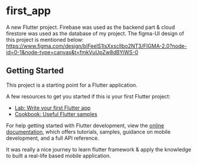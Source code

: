 # first_app

A new Flutter project. Firebase was used as the backend part & cloud firestore was used as the database of my project. The figma-UI design of this project is mentioned below:
https://www.figma.com/design/bIFeelS1lsXxsclIbo2NT3/FIGMA-2.0?node-id=0-1&node-type=canvas&t=fmkVuUpZw8dBYiWS-0

## Getting Started

This project is a starting point for a Flutter application.

A few resources to get you started if this is your first Flutter project:

- [Lab: Write your first Flutter app](https://docs.flutter.dev/get-started/codelab)
- [Cookbook: Useful Flutter samples](https://docs.flutter.dev/cookbook)

For help getting started with Flutter development, view the
[online documentation](https://docs.flutter.dev/), which offers tutorials,
samples, guidance on mobile development, and a full API reference.


It was really a nice journey to learn flutter framework & apply the knowledge to built a real-life based mobile application.

